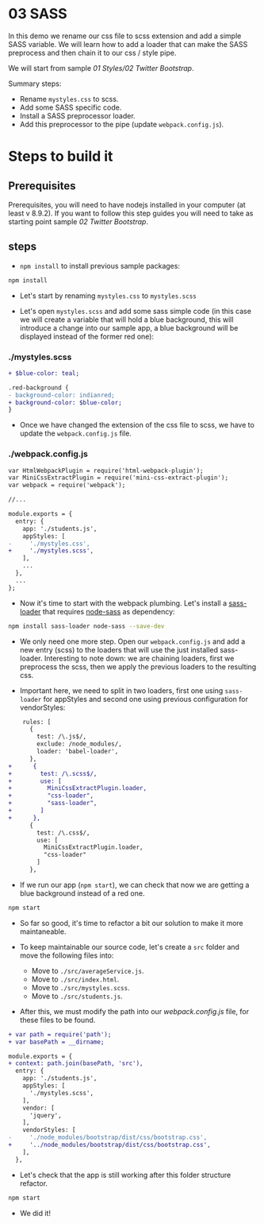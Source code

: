 # 03 SASS

In this demo we rename our css file to scss extension and add a simple SASS variable. We will learn how to add a loader that can
make the SASS preprocess and then chain it to our css / style pipe.

We will start from sample _01 Styles/02 Twitter Bootstrap_.

Summary steps:
 - Rename `mystyles.css` to scss.
 - Add some SASS specific code.
 - Install a SASS preprocessor loader.
 - Add this preprocessor to the pipe (update `webpack.config.js`).

# Steps to build it

## Prerequisites

Prerequisites, you will need to have nodejs installed in your computer (at least v 8.9.2). If you want to follow this step guides you will need to take as starting point sample _02 Twitter Bootstrap_.

## steps

- `npm install` to install previous sample packages:

```bash
npm install
```


- Let's start by renaming `mystyles.css` to `mystyles.scss`

- Let's open `mystyles.scss` and add some sass simple code (in this case we will create a variable that will hold a blue background, this will introduce a change into our sample app, a blue background will be displayed instead of the former red one):

### ./mystyles.scss
```diff
+ $blue-color: teal;

.red-background {
- background-color: indianred;
+ background-color: $blue-color;
}

```
- Once we have changed the extension of the css file to scss, we have to update the `webpack.config.js` file.

### ./webpack.config.js
```diff
var HtmlWebpackPlugin = require('html-webpack-plugin');
var MiniCssExtractPlugin = require('mini-css-extract-plugin');
var webpack = require('webpack');

//...

module.exports = {
  entry: {
    app: './students.js',
    appStyles: [
-     './mystyles.css',
+     './mystyles.scss',
    ],
    ...
  },
  ...
};
```

- Now it's time to start with the webpack plumbing. Let's install a [sass-loader](https://github.com/webpack-contrib/sass-loader) that requires [node-sass](https://github.com/sass/node-sass) as dependency:

```bash
npm install sass-loader node-sass --save-dev
```

- We only need one more step. Open our `webpack.config.js` and add a new  entry (scss) to the loaders that will use the just installed sass-loader. Interesting to note down: we are chaining loaders, first we preprocess the scss, then we apply the previous loaders to the resulting css.

- Important here, we need to split in two loaders, first one using `sass-loader` for appStyles and second one using previous configuration for vendorStyles:


```diff
    rules: [
      {
        test: /\.js$/,
        exclude: /node_modules/,
        loader: 'babel-loader',
      },
+      {
+        test: /\.scss$/,
+        use: [
+          MiniCssExtractPlugin.loader,
+          "css-loader",
+          "sass-loader",
+        ]
+      },
      {
        test: /\.css$/,
        use: [
          MiniCssExtractPlugin.loader,
          "css-loader"
        ]
      },
```

- If we run our app (`npm start`), we can check that now we are getting a blue background instead of a red one.

```bash
npm start
```
- So far so good, it's time to refactor a bit our
solution to make it more maintaneable.

- To keep maintainable our source code, let's create a `src` folder and move the following files into:
  - Move to `./src/averageService.js`.
  - Move to `./src/index.html`.
  - Move to `./src/mystyles.scss`.
  - Move to `./src/students.js`.

- After this, we must modify the path into our _webpack.config.js_ file, for these files to be found.

```diff
+ var path = require('path');
+ var basePath = __dirname;

module.exports = {
+ context: path.join(basePath, 'src'),  
  entry: {
    app: './students.js',
    appStyles: [
      './mystyles.scss',
    ],
    vendor: [
      'jquery',
    ],
    vendorStyles: [
-     './node_modules/bootstrap/dist/css/bootstrap.css',
+     '../node_modules/bootstrap/dist/css/bootstrap.css',
    ],
  },
```

- Let's check that the app is still working after this folder structure refactor.

```bash
npm start
```
- We did it!


